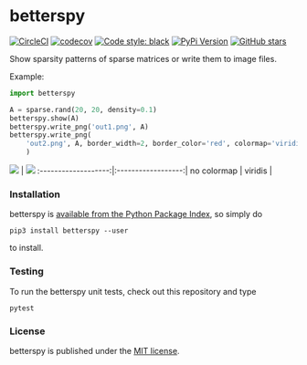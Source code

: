 # betterspy

[![CircleCI](https://img.shields.io/circleci/project/github/nschloe/betterspy/master.svg)](https://circleci.com/gh/nschloe/betterspy)
[![codecov](https://img.shields.io/codecov/c/github/nschloe/betterspy.svg)](https://codecov.io/gh/nschloe/betterspy)
[![Code style: black](https://img.shields.io/badge/code%20style-black-000000.svg)](https://github.com/ambv/black)
[![PyPi Version](https://img.shields.io/pypi/v/betterspy.svg)](https://pypi.org/project/betterspy)
[![GitHub stars](https://img.shields.io/github/stars/nschloe/betterspy.svg?logo=github&label=Stars&logoColor=white)](https://github.com/nschloe/betterspy)

Show sparsity patterns of sparse matrices or write them to image files.

Example:
```python
import betterspy

A = sparse.rand(20, 20, density=0.1)
betterspy.show(A)
betterspy.write_png('out1.png', A)
betterspy.write_png(
    'out2.png', A, border_width=2, border_color='red', colormap='viridis'
    )
```

<img src="https://nschloe.github.io/betterspy/plain.png"> |
<img src="https://nschloe.github.io/betterspy/viridis.png">
:-------------------:|:------------------:|
no colormap          |  viridis           |


### Installation

betterspy is [available from the Python Package
Index](https://pypi.org/project/betterspy/), so simply do
```
pip3 install betterspy --user
```
to install.


### Testing

To run the betterspy unit tests, check out this repository and type
```
pytest
```

### License

betterspy is published under the [MIT license](https://en.wikipedia.org/wiki/MIT_License).
